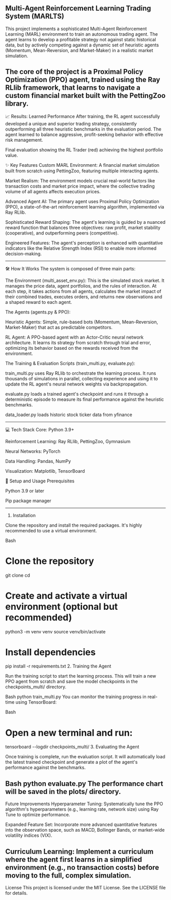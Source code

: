 Multi-Agent Reinforcement Learning Trading System (MARLTS)
-------------------------------------------------------------

This project implements a sophisticated Multi-Agent Reinforcement Learning (MARL) environment to train an autonomous trading agent. The agent learns to develop a profitable strategy not against static historical data, but by actively competing against a dynamic set of heuristic agents (Momentum, Mean-Reversion, and Market-Maker) in a realistic market simulation.

The core of the project is a Proximal Policy Optimization (PPO) agent, trained using the Ray RLlib framework, that learns to navigate a custom financial market built with the PettingZoo library.
------------------------------------------------------------------------------------

📈 Results: Learned Performance
After training, the RL agent successfully developed a unique and superior trading strategy, consistently outperforming all three heuristic benchmarks in the evaluation period. The agent learned to balance aggressive, profit-seeking behavior with effective risk management.

Final evaluation showing the RL Trader (red) achieving the highest portfolio value.

✨ Key Features
Custom MARL Environment: A financial market simulation built from scratch using PettingZoo, featuring multiple interacting agents.

Market Realism: The environment models crucial real-world factors like transaction costs and market price impact, where the collective trading volume of all agents affects execution prices.

Advanced Agent AI: The primary agent uses Proximal Policy Optimization (PPO), a state-of-the-art reinforcement learning algorithm, implemented via Ray RLlib.

Sophisticated Reward Shaping: The agent's learning is guided by a nuanced reward function that balances three objectives: raw profit, market stability (cooperative), and outperforming peers (competitive).

Engineered Features: The agent's perception is enhanced with quantitative indicators like the Relative Strength Index (RSI) to enable more informed decision-making.

------------------------------------------------------------------------------------

🛠️ How It Works
The system is composed of three main parts:

The Environment (multi_asset_env.py): This is the simulated stock market. It manages the price data, agent portfolios, and the rules of interaction. At each step, it takes actions from all agents, calculates the market impact of their combined trades, executes orders, and returns new observations and a shaped reward to each agent.

The Agents (agents.py & PPO):

Heuristic Agents: Simple, rule-based bots (Momentum, Mean-Reversion, Market-Maker) that act as predictable competitors.

RL Agent: A PPO-based agent with an Actor-Critic neural network architecture. It learns its strategy from scratch through trial and error, optimizing its behavior based on the rewards received from the environment.

The Training & Evaluation Scripts (train_multi.py, evaluate.py):

train_multi.py uses Ray RLlib to orchestrate the learning process. It runs thousands of simulations in parallel, collecting experience and using it to update the RL agent's neural network weights via backpropagation.

evaluate.py loads a trained agent's checkpoint and runs it through a deterministic episode to measure its final performance against the heuristic benchmarks.

data_loader.py loads historic stock ticker data from yfinance 

------------------------------------------------------------------------------------

💻 Tech Stack
Core: Python 3.9+

Reinforcement Learning: Ray RLlib, PettingZoo, Gymnasium

Neural Networks: PyTorch

Data Handling: Pandas, NumPy

Visualization: Matplotlib, TensorBoard

🚀 Setup and Usage
Prerequisites

Python 3.9 or later

Pip package manager

------------------------------------------------------------------------------------

1. Installation

Clone the repository and install the required packages. It's highly recommended to use a virtual environment.

Bash
# Clone the repository
git clone <your-repo-link>
cd <your-repo-name>

# Create and activate a virtual environment (optional but recommended)
python3 -m venv venv
source venv/bin/activate

# Install dependencies
pip install -r requirements.txt
2. Training the Agent

Run the training script to start the learning process. This will train a new PPO agent from scratch and save the model checkpoints in the checkpoints_multi/ directory.

Bash
python train_multi.py
You can monitor the training progress in real-time using TensorBoard:

Bash
# Open a new terminal and run:
tensorboard --logdir checkpoints_multi/
3. Evaluating the Agent

Once training is complete, run the evaluation script. It will automatically load the latest trained checkpoint and generate a plot of the agent's performance against the benchmarks.

Bash
python evaluate.py
The performance chart will be saved in the plots/ directory.
------------------------------------------------------------------------------------

Future Improvements
Hyperparameter Tuning: Systematically tune the PPO algorithm's hyperparameters (e.g., learning rate, network size) using Ray Tune to optimize performance.

Expanded Feature Set: Incorporate more advanced quantitative features into the observation space, such as MACD, Bollinger Bands, or market-wide volatility indices (VIX).

Curriculum Learning: Implement a curriculum where the agent first learns in a simplified environment (e.g., no transaction costs) before moving to the full, complex simulation.
------------------------------------------------------------------------------------

License
This project is licensed under the MIT License. See the LICENSE file for details.